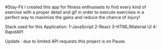 #Stay-Fit
I created this app for fitness enthusiasts to find every kind of exercise with a proper detail and gif in order to execute exercises in a perfect way to maximize the gains and reduce the chance of injury!

Stack used for this Application: 
1-JavaScript
2-React
3-HTML/Material UI
4-RapidAPI

Update : due to limited API requests this project is on Pause.
